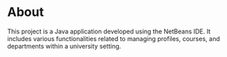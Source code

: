 # About
This project is a Java application developed using the NetBeans IDE. It includes various functionalities related to managing profiles, courses, and departments within a university setting.
